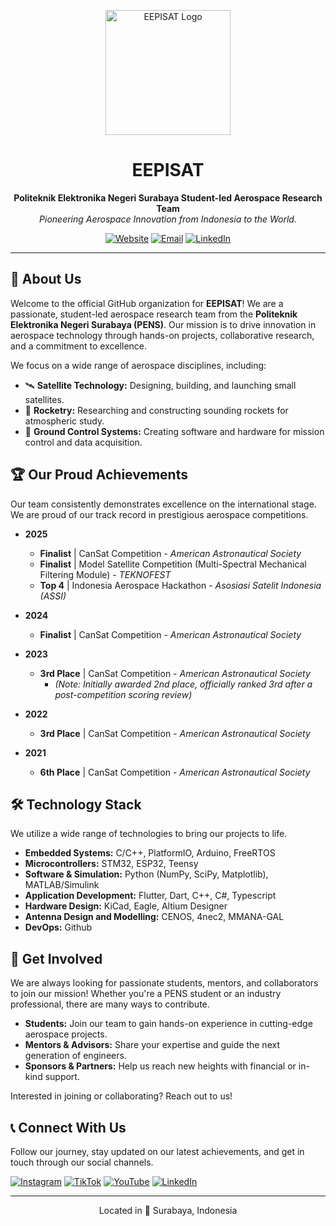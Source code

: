 <p align="center">
  <img src="https://d33wubrfki0l68.cloudfront.net/9c80d635033669c5a01e07bad6ad4216eb6d28d6/d3243/asset/eepisat.png" alt="EEPISAT Logo" width="200"/>
</p>

<h1 align="center">EEPISAT</h1>
<p align="center">
  <b>Politeknik Elektronika Negeri Surabaya Student-led Aerospace Research Team</b>
  <br />
  <i>Pioneering Aerospace Innovation from Indonesia to the World.</i>
</p>

<p align="center">
  <a href="http://eepisat.id/"><img src="https://img.shields.io/badge/Website-eepisat.id-blue?style=for-the-badge&logo=googlechrome" alt="Website"></a>
  <a href="mailto:eepisatindonesia@gmail.com"><img src="https://img.shields.io/badge/Email-Contact_Us-red?style=for-the-badge&logo=gmail" alt="Email"></a>
  <a href="https://www.linkedin.com/company/eepisat/"><img src="https://img.shields.io/badge/LinkedIn-EEPISAT-blue?style=for-the-badge&logo=linkedin" alt="LinkedIn"></a>
</p>

---

## 👋 About Us

Welcome to the official GitHub organization for **EEPISAT**! We are a passionate, student-led aerospace research team from the **Politeknik Elektronika Negeri Surabaya (PENS)**. Our mission is to drive innovation in aerospace technology through hands-on projects, collaborative research, and a commitment to excellence.

We focus on a wide range of aerospace disciplines, including:
- 🛰️ **Satellite Technology:** Designing, building, and launching small satellites.
- 🚀 **Rocketry:** Researching and constructing sounding rockets for atmospheric study.
- 📡 **Ground Control Systems:** Creating software and hardware for mission control and data acquisition.

## 🏆 Our Proud Achievements

Our team consistently demonstrates excellence on the international stage. We are proud of our track record in prestigious aerospace competitions.

- **2025**
  - **Finalist** | CanSat Competition - *American Astronautical Society*
  - **Finalist** | Model Satellite Competition (Multi-Spectral Mechanical Filtering Module) - *TEKNOFEST*
  - **Top 4** | Indonesia Aerospace Hackathon - *Asosiasi Satelit Indonesia (ASSI)*

- **2024**
  - **Finalist** | CanSat Competition - *American Astronautical Society*

- **2023**
  - **3rd Place** | CanSat Competition - *American Astronautical Society*
    - *(Note: Initially awarded 2nd place, officially ranked 3rd after a post-competition scoring review)*

- **2022**
  - **3rd Place** | CanSat Competition - *American Astronautical Society*

- **2021**
  - **6th Place** | CanSat Competition - *American Astronautical Society*

## 🛠️ Technology Stack

We utilize a wide range of technologies to bring our projects to life.

- **Embedded Systems:** C/C++, PlatformIO, Arduino, FreeRTOS
- **Microcontrollers:** STM32, ESP32, Teensy
- **Software & Simulation:** Python (NumPy, SciPy, Matplotlib), MATLAB/Simulink
- **Application Development:** Flutter, Dart, C++, C#, Typescript
- **Hardware Design:** KiCad, Eagle, Altium Designer
- **Antenna Design and Modelling:** CENOS, 4nec2, MMANA-GAL
- **DevOps:** Github

## 🤝 Get Involved

We are always looking for passionate students, mentors, and collaborators to join our mission! Whether you're a PENS student or an industry professional, there are many ways to contribute.

- **Students:** Join our team to gain hands-on experience in cutting-edge aerospace projects.
- **Mentors & Advisors:** Share your expertise and guide the next generation of engineers.
- **Sponsors & Partners:** Help us reach new heights with financial or in-kind support.

Interested in joining or collaborating? Reach out to us!

## 📞 Connect With Us

Follow our journey, stay updated on our latest achievements, and get in touch through our social channels.

<p align="left">
  <a href="https://www.instagram.com/eepisat/"><img src="https://img.shields.io/badge/Instagram-%40eepisat-E4405F?style=for-the-badge&logo=instagram" alt="Instagram"></a>
  <a href="https://www.tiktok.com/@eepisat"><img src="https://img.shields.io/badge/TikTok-%40eepisat-black?style=for-the-badge&logo=tiktok" alt="TikTok"></a>
  <a href="https://www.youtube.com/@eepisat1744"><img src="https://img.shields.io/badge/YouTube-%40eepisat1744-red?style=for-the-badge&logo=youtube" alt="YouTube"></a>
  <a href="https://www.linkedin.com/company/eepisat/"><img src="https://img.shields.io/badge/LinkedIn-EEPISAT-blue?style=for-the-badge&logo=linkedin" alt="LinkedIn"></a>
</p>

---
<p align="center">Located in 📍 Surabaya, Indonesia</p>
